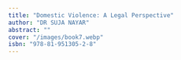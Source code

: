 ```yaml
---
title: "Domestic Violence: A Legal Perspective"
author: "DR SUJA NAYAR"
abstract: ""
cover: "/images/book7.webp"
isbn: "978-81-951305-2-8"
---
```

